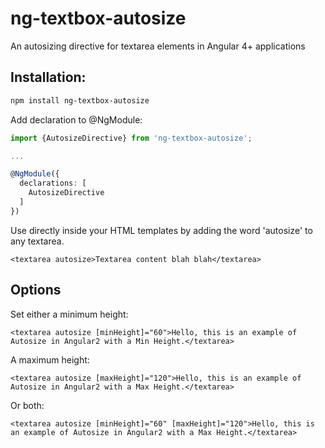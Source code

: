 # ng-textbox-autosize
An autosizing directive for textarea elements in Angular 4+ applications

## Installation:

```bash
npm install ng-textbox-autosize
```

Add declaration to @NgModule:

```typescript
import {AutosizeDirective} from 'ng-textbox-autosize';

...

@NgModule({
  declarations: [
    AutosizeDirective
  ]
})
```

Use directly inside your HTML templates by adding the word 'autosize' to any textarea.

```
<textarea autosize>Textarea content blah blah</textarea>
```

## Options

Set either a minimum height:

```
<textarea autosize [minHeight]="60">Hello, this is an example of Autosize in Angular2 with a Min Height.</textarea>
```
A maximum height:
```
<textarea autosize [maxHeight]="120">Hello, this is an example of Autosize in Angular2 with a Max Height.</textarea>
```
Or both:
```
<textarea autosize [minHeight]="60" [maxHeight]="120">Hello, this is an example of Autosize in Angular2 with a Max Height.</textarea>
```

